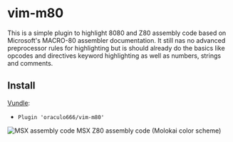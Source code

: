 # vim-m80

This is a simple plugin to highlight 8080 and Z80 assembly code based on Microsoft's MACRO-80 assembler documentation. It still nas no advanced preprocessor rules for highlighting but is should already do the basics like opcodes and directives keyword highlighting as well as numbers, strings and comments.

## Install
[Vundle](https://github.com/gmarik/vundle):
* ```Plugin 'oraculo666/vim-m80'```

![MSX assembly code](https://i.sli.mg/YFRYLa.png)
MSX Z80 assembly code (Molokai color scheme)


